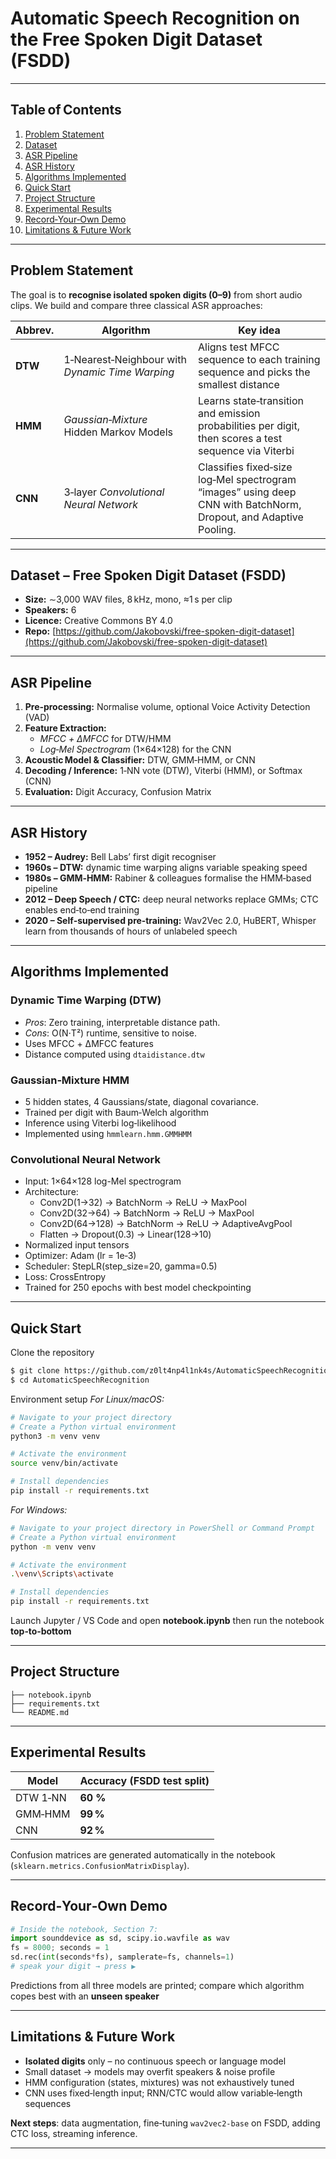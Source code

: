 # Automatic Speech Recognition on the Free Spoken Digit Dataset (FSDD)

---

## Table of Contents

1. [Problem Statement](#problem-statement)
2. [Dataset](#dataset)
3. [ASR Pipeline](#asr-pipeline)
4. [ASR History](#asr-history)
5. [Algorithms Implemented](#algorithms-implemented)
6. [Quick Start](#quickstart)
7. [Project Structure](#project-structure)
8. [Experimental Results](#experimental-results)
9. [Record‑Your‑Own Demo](#recordyourown-demo)
10. [Limitations & Future Work](#limitations--future-work)

---

## Problem Statement

The goal is to **recognise isolated spoken digits (0–9)** from short audio clips.  We build and compare three classical ASR approaches:

| Abbrev. | Algorithm                                       | Key idea                                                                                                         |
| ------- | ----------------------------------------------- | ---------------------------------------------------------------------------------------------------------------- |
| **DTW** | 1‑Nearest‑Neighbour with *Dynamic Time Warping* | Aligns test MFCC sequence to each training sequence and picks the smallest distance                              |
| **HMM** | *Gaussian‑Mixture* Hidden Markov Models         | Learns state‑transition and emission probabilities per digit, then scores a test sequence via Viterbi            |
| **CNN** | 3‑layer *Convolutional Neural Network*          | Classifies fixed‑size log‑Mel spectrogram “images” using deep CNN with BatchNorm, Dropout, and Adaptive Pooling. |

---

## Dataset – Free Spoken Digit Dataset (FSDD)

- **Size:** ∼3,000 WAV files, 8 kHz, mono, ≈1 s per clip
- **Speakers:** 6
- **Licence:** Creative Commons BY 4.0
- **Repo:** [https://github.com/Jakobovski/free-spoken-digit-dataset](https://github.com/Jakobovski/free-spoken-digit-dataset)

---

## ASR Pipeline

1. **Pre‑processing:**  Normalise volume, optional Voice Activity Detection (VAD)
2. **Feature Extraction:**
   - *MFCC + ΔMFCC* for DTW/HMM
   - *Log‑Mel Spectrogram* (1×64×128) for the CNN
3. **Acoustic Model & Classifier:** DTW, GMM‑HMM, or CNN
4. **Decoding / Inference:**  1‑NN vote (DTW), Viterbi (HMM), or Softmax (CNN)
5. **Evaluation:**  Digit Accuracy, Confusion Matrix

---

## ASR History

- **1952 – Audrey:** Bell Labs’ first digit recogniser
- **1960s – DTW:** dynamic time warping aligns variable speaking speed
- **1980s – GMM‑HMM:** Rabiner & colleagues formalise the HMM‑based pipeline
- **2012 – Deep Speech / CTC:** deep neural networks replace GMMs; CTC enables end‑to‑end training
- **2020 – Self‑supervised pre‑training:** Wav2Vec 2.0, HuBERT, Whisper learn from thousands of hours of unlabeled speech

---

## Algorithms Implemented

### Dynamic Time Warping (DTW)

- *Pros*: Zero training, interpretable distance path.
- *Cons*: O(N⋅T²) runtime, sensitive to noise.
- Uses MFCC + ΔMFCC features
- Distance computed using `dtaidistance.dtw`

### Gaussian‑Mixture HMM

- 5 hidden states, 4 Gaussians/state, diagonal covariance.
- Trained per digit with Baum‑Welch algorithm
- Inference using Viterbi log‑likelihood
- Implemented using `hmmlearn.hmm.GMMHMM`

### Convolutional Neural Network

- Input: 1×64×128 log-Mel spectrogram
- Architecture:
  - Conv2D(1→32) → BatchNorm → ReLU → MaxPool
  - Conv2D(32→64) → BatchNorm → ReLU → MaxPool
  - Conv2D(64→128) → BatchNorm → ReLU → AdaptiveAvgPool
  - Flatten → Dropout(0.3) → Linear(128→10)
- Normalized input tensors
- Optimizer: Adam (lr = 1e‑3)
- Scheduler: StepLR(step\_size=20, gamma=0.5)
- Loss: CrossEntropy
- Trained for 250 epochs with best model checkpointing

---

## Quick Start

Clone the repository

```bash
$ git clone https://github.com/z0lt4np4l1nk4s/AutomaticSpeechRecognition
$ cd AutomaticSpeechRecognition
```

Environment setup *For Linux/macOS:*

```bash
# Navigate to your project directory
# Create a Python virtual environment
python3 -m venv venv

# Activate the environment
source venv/bin/activate

# Install dependencies
pip install -r requirements.txt
```

*For Windows:*

```bash
# Navigate to your project directory in PowerShell or Command Prompt
# Create a Python virtual environment
python -m venv venv

# Activate the environment
.\venv\Scripts\activate

# Install dependencies
pip install -r requirements.txt
```

Launch Jupyter / VS Code and open **notebook.ipynb** then run the notebook **top‑to‑bottom**

---

## Project Structure

```text
├── notebook.ipynb
├── requirements.txt
└── README.md
```

---

## Experimental Results

| Model    | Accuracy (FSDD test split) |
| -------- | -------------------------- |
| DTW 1‑NN | **60 %**                   |
| GMM‑HMM  | **99 %**                   |
| CNN      | **92 %**                   |

Confusion matrices are generated automatically in the notebook (`sklearn.metrics.ConfusionMatrixDisplay`).

---

## Record‑Your‑Own Demo

```python
# Inside the notebook, Section 7:
import sounddevice as sd, scipy.io.wavfile as wav
fs = 8000; seconds = 1
sd.rec(int(seconds*fs), samplerate=fs, channels=1)
# speak your digit → press ▶
```

Predictions from all three models are printed; compare which algorithm copes best with an **unseen speaker**

---

## Limitations & Future Work

- **Isolated digits** only – no continuous speech or language model
- Small dataset → models may overfit speakers & noise profile
- HMM configuration (states, mixtures) was not exhaustively tuned
- CNN uses fixed‑length input; RNN/CTC would allow variable‑length sequences

**Next steps**: data augmentation, fine‑tuning `wav2vec2‑base` on FSDD, adding CTC loss, streaming inference.

---

